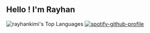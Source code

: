 ## Hello ! I'm Rayhan



![rayhankimi's Top Languages](https://github-readme-stats.vercel.app/api/top-langs/?username=rayhankimi&theme=synthwave&show_icons=true&hide_border=false&layout=compact)
[![spotify-github-profile](https://spotify-github-profile.vercel.app/api/view?uid=5prfrj9o5sga74t50nzigx4ps&cover_image=true&theme=novatorem&show_offline=false&background_color=121212&interchange=true&bar_color=53b14f&bar_color_cover=false)](https://github.com/kittinan/spotify-github-profile)
